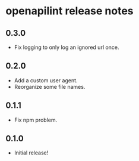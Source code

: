 openapilint release notes
============================

0.3.0
-----
* Fix logging to only log an ignored url once.

0.2.0
-----
* Add a custom user agent.
* Reorganize some file names.

0.1.1
-----
* Fix npm problem.

0.1.0
-----
* Initial release!
